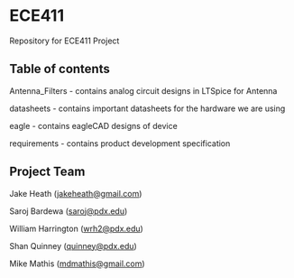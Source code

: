 # ECE411
Repository for ECE411 Project

## Table of contents

Antenna_Filters - contains analog circuit designs in LTSpice for Antenna

datasheets - contains important datasheets for the hardware we are using

eagle - contains eagleCAD designs of device

requirements - contains product development specification

## Project Team
Jake Heath (jakeheath@gmail.com)

Saroj Bardewa (saroj@pdx.edu)

William Harrington (wrh2@pdx.edu)

Shan Quinney (quinney@pdx.edu)

Mike Mathis (mdmathis@gmail.com)
